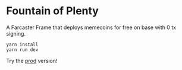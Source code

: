 # Fountain of Plenty
A Farcaster Frame that deploys memecoins for free on base with 0 tx signing.

```
yarn install
yarn run dev
```

Try the [prod](https://warpcast.com/metalbot/0xf1ca1543) version! 
